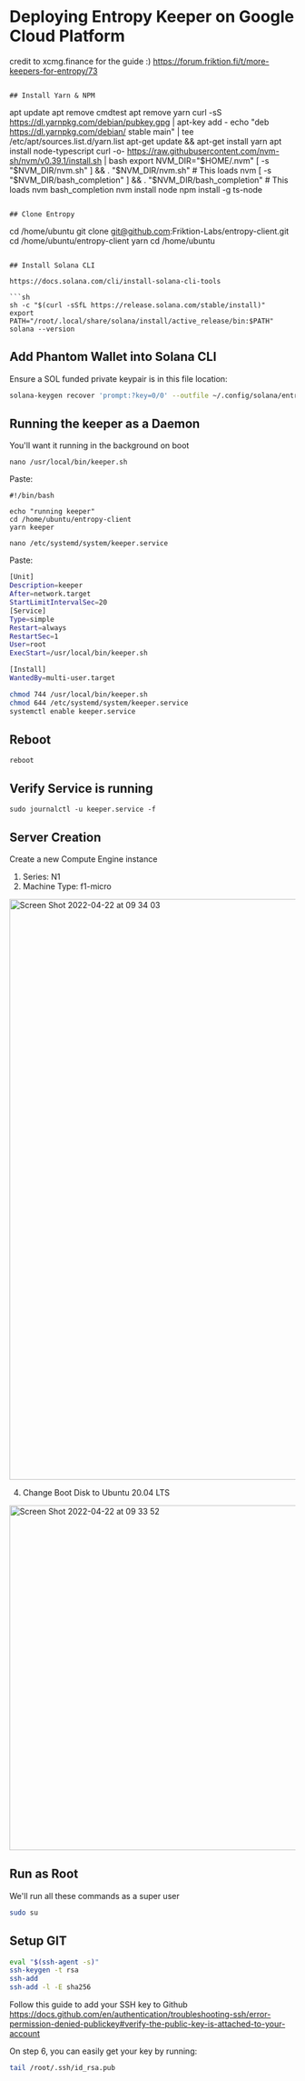 # Deploying Entropy Keeper on Google Cloud Platform

credit to xcmg.finance for the guide :)
https://forum.friktion.fi/t/more-keepers-for-entropy/73

```

## Install Yarn & NPM

```
apt update
apt remove cmdtest
apt remove yarn
curl -sS https://dl.yarnpkg.com/debian/pubkey.gpg | apt-key add -
echo "deb https://dl.yarnpkg.com/debian/ stable main" | tee /etc/apt/sources.list.d/yarn.list
apt-get update && apt-get install yarn
apt install node-typescript
curl -o- https://raw.githubusercontent.com/nvm-sh/nvm/v0.39.1/install.sh | bash
export NVM_DIR="$HOME/.nvm"
[ -s "$NVM_DIR/nvm.sh" ] && \. "$NVM_DIR/nvm.sh"  # This loads nvm
[ -s "$NVM_DIR/bash_completion" ] && \. "$NVM_DIR/bash_completion"  # This loads nvm bash_completion
nvm install node
npm install -g ts-node
```

## Clone Entropy

``` 
cd /home/ubuntu
git clone git@github.com:Friktion-Labs/entropy-client.git
cd /home/ubuntu/entropy-client
yarn
cd /home/ubuntu
```

## Install Solana CLI

https://docs.solana.com/cli/install-solana-cli-tools

```sh
sh -c "$(curl -sSfL https://release.solana.com/stable/install)"
export PATH="/root/.local/share/solana/install/active_release/bin:$PATH"
solana --version
```

## Add Phantom Wallet into Solana CLI

Ensure a SOL funded private keypair is in this file location:

```sh
solana-keygen recover 'prompt:?key=0/0' --outfile ~/.config/solana/entropy-mainnet-authority.json
```


## Running the keeper as a Daemon
You'll want it running in the background on boot

```
nano /usr/local/bin/keeper.sh
```

Paste:
```
#!/bin/bash

echo "running keeper"
cd /home/ubuntu/entropy-client
yarn keeper
```

```
nano /etc/systemd/system/keeper.service
```

Paste:
```sh
[Unit]
Description=keeper
After=network.target
StartLimitIntervalSec=20
[Service]
Type=simple
Restart=always
RestartSec=1
User=root
ExecStart=/usr/local/bin/keeper.sh

[Install]
WantedBy=multi-user.target
```

```sh
chmod 744 /usr/local/bin/keeper.sh 
chmod 644 /etc/systemd/system/keeper.service
systemctl enable keeper.service
```


## Reboot

```
reboot
```

## Verify Service is running
```
sudo journalctl -u keeper.service -f
```


## Server Creation

Create a new Compute Engine instance
1. Series: N1
2. Machine Type: f1-micro
<img width="1022" alt="Screen Shot 2022-04-22 at 09 34 03" src="https://user-images.githubusercontent.com/219298/164745641-1bf81dff-910d-4a5f-b61b-0723af47d46d.png">

4. Change Boot Disk to Ubuntu 20.04 LTS

<img width="607" alt="Screen Shot 2022-04-22 at 09 33 52" src="https://user-images.githubusercontent.com/219298/164745639-121d29f7-a3ed-4c83-974f-23b2907730d7.png">

## Run as Root
We'll run all these commands as a super user
```sh
sudo su
```

## Setup GIT

```sh
eval "$(ssh-agent -s)"
ssh-keygen -t rsa
ssh-add
ssh-add -l -E sha256
```

Follow this guide to add your SSH key to Github https://docs.github.com/en/authentication/troubleshooting-ssh/error-permission-denied-publickey#verify-the-public-key-is-attached-to-your-account

On step 6, you can easily get your key by running:
```sh
tail /root/.ssh/id_rsa.pub
